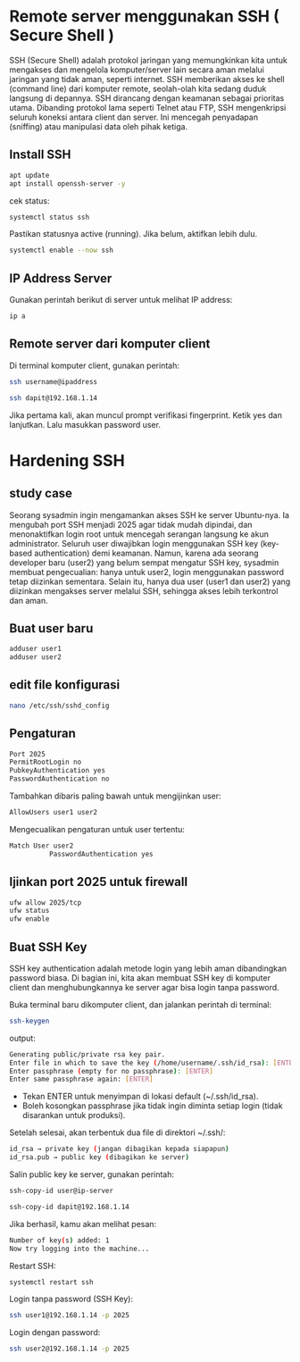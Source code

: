 # Remote server menggunakan SSH ( Secure Shell )
SSH (Secure Shell) adalah protokol jaringan yang memungkinkan kita untuk mengakses dan mengelola komputer/server lain secara aman melalui jaringan yang tidak aman, seperti internet. SSH memberikan akses ke shell (command line) dari komputer remote, seolah-olah kita sedang duduk langsung di depannya.
SSH dirancang dengan keamanan sebagai prioritas utama. Dibanding protokol lama seperti Telnet atau FTP, SSH mengenkripsi seluruh koneksi antara client dan server. Ini mencegah penyadapan (sniffing) atau manipulasi data oleh pihak ketiga.
## Install SSH
```bash
apt update
apt install openssh-server -y
```
cek status:
```bash
systemctl status ssh
```
Pastikan statusnya active (running). Jika belum, aktifkan lebih dulu.
```bash
systemctl enable --now ssh
```
## IP Address Server
Gunakan perintah berikut di server untuk melihat IP address:
```bash
ip a
```
## Remote server dari komputer client
Di terminal komputer client, gunakan perintah:
```bash
ssh username@ipaddress

ssh dapit@192.168.1.14
```
Jika pertama kali, akan muncul prompt verifikasi fingerprint. Ketik yes dan lanjutkan. Lalu masukkan password user.
# Hardening SSH
## study case
Seorang sysadmin ingin mengamankan akses SSH ke server Ubuntu-nya. Ia mengubah port SSH menjadi 2025 agar tidak mudah dipindai, dan menonaktifkan login root untuk mencegah serangan langsung ke akun administrator. Seluruh user diwajibkan login menggunakan SSH key (key-based authentication) demi keamanan. Namun, karena ada seorang developer baru (user2) yang belum sempat mengatur SSH key, sysadmin membuat pengecualian: hanya untuk user2, login menggunakan password tetap diizinkan sementara. Selain itu, hanya dua user (user1 dan user2) yang diizinkan mengakses server melalui SSH, sehingga akses lebih terkontrol dan aman.
## Buat user baru
```bash
adduser user1
adduser user2
```
## edit file konfigurasi
```bash
nano /etc/ssh/sshd_config
```
## Pengaturan
```bash
Port 2025
PermitRootLogin no
PubkeyAuthentication yes
PasswordAuthentication no
```
Tambahkan dibaris paling bawah untuk mengijinkan user:
```bash
AllowUsers user1 user2
```
Mengecualikan pengaturan untuk user tertentu:
```bash
Match User user2
          PasswordAuthentication yes
```
## Ijinkan port 2025 untuk firewall
```bash
ufw allow 2025/tcp
ufw status
ufw enable
```
## Buat SSH Key
SSH key authentication adalah metode login yang lebih aman dibandingkan password biasa. Di bagian ini, kita akan membuat SSH key di komputer client dan menghubungkannya ke server agar bisa login tanpa password.

Buka terminal baru dikomputer client, dan jalankan perintah di terminal:
```bash
ssh-keygen
```
output:
```bash
Generating public/private rsa key pair.
Enter file in which to save the key (/home/username/.ssh/id_rsa): [ENTER]
Enter passphrase (empty for no passphrase): [ENTER]
Enter same passphrase again: [ENTER]
```
- Tekan ENTER untuk menyimpan di lokasi default (~/.ssh/id_rsa).
- Boleh kosongkan passphrase jika tidak ingin diminta setiap login (tidak disarankan untuk produksi).

Setelah selesai, akan terbentuk dua file di direktori ~/.ssh/:
```bash
id_rsa → private key (jangan dibagikan kepada siapapun)
id_rsa.pub → public key (dibagikan ke server)
```
Salin public key ke server, gunakan perintah:
```bash
ssh-copy-id user@ip-server

ssh-copy-id dapit@192.168.1.14
```
Jika berhasil, kamu akan melihat pesan:
```bash
Number of key(s) added: 1
Now try logging into the machine...
```
Restart SSH:
```bash
systemctl restart ssh
```
Login tanpa password (SSH Key):
```bash
ssh user1@192.168.1.14 -p 2025
```
Login dengan password:
```bash
ssh user2@192.168.1.14 -p 2025
```

